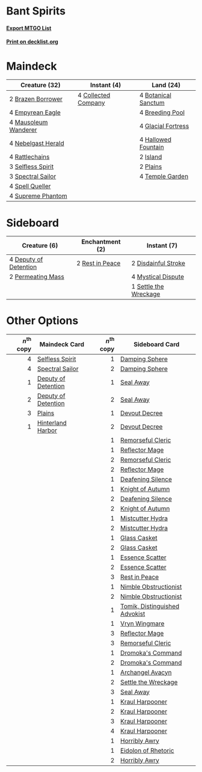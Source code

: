 # Bant Spirits

#### [Export MTGO List](../collection/Bant%20Spirits/Bant%20Spirits.txt)
#### [Print on decklist.org](http://decklist.org/?deckmain=4%09Botanical%20Sanctum%0A2%09Brazen%20Borrower%0A4%09Breeding%20Pool%0A4%09Collected%20Company%0A4%09Empyrean%20Eagle%0A4%09Glacial%20Fortress%0A4%09Hallowed%20Fountain%0A2%09Island%0A4%09Mausoleum%20Wanderer%0A4%09Nebelgast%20Herald%0A2%09Plains%0A4%09Rattlechains%0A3%09Selfless%20Spirit%0A3%09Spectral%20Sailor%0A4%09Spell%20Queller%0A4%09Supreme%20Phantom%0A4%09Temple%20Garden&deckside=4%09Deputy%20of%20Detention%0A2%09Disdainful%20Stroke%0A4%09Mystical%20Dispute%0A2%09Permeating%20Mass%0A2%09Rest%20in%20Peace%0A1%09Settle%20the%20Wreckage)
# Maindeck

|                                         Creature (32)                                         |                                         Instant (4)                                          |                                          Land (24)                                           |
|-----------------------------------------------------------------------------------------------|----------------------------------------------------------------------------------------------|----------------------------------------------------------------------------------------------|
|2 [Brazen Borrower](http://gatherer.wizards.com/Pages/Card/Details.aspx?multiverseid=473001)   |4 [Collected Company](http://gatherer.wizards.com/Pages/Card/Details.aspx?multiverseid=394519)|4 [Botanical Sanctum](http://gatherer.wizards.com/Pages/Card/Details.aspx?multiverseid=417817)|
|4 [Empyrean Eagle](http://gatherer.wizards.com/Pages/Card/Details.aspx?multiverseid=466962)    |                                                                                              |4 [Breeding Pool](http://gatherer.wizards.com/Pages/Card/Details.aspx?multiverseid=97088)     |
|4 [Mausoleum Wanderer](http://gatherer.wizards.com/Pages/Card/Details.aspx?multiverseid=414364)|                                                                                              |4 [Glacial Fortress](http://gatherer.wizards.com/Pages/Card/Details.aspx?multiverseid=190562) |
|4 [Nebelgast Herald](http://gatherer.wizards.com/Pages/Card/Details.aspx?multiverseid=414366)  |                                                                                              |4 [Hallowed Fountain](http://gatherer.wizards.com/Pages/Card/Details.aspx?multiverseid=97071) |
|4 [Rattlechains](http://gatherer.wizards.com/Pages/Card/Details.aspx?multiverseid=409824)      |                                                                                              |2 [Island](http://gatherer.wizards.com/Pages/Card/Details.aspx?multiverseid=439857)           |
|3 [Selfless Spirit](http://gatherer.wizards.com/Pages/Card/Details.aspx?multiverseid=414332)   |                                                                                              |2 [Plains](http://gatherer.wizards.com/Pages/Card/Details.aspx?multiverseid=439856)           |
|3 [Spectral Sailor](http://gatherer.wizards.com/Pages/Card/Details.aspx?multiverseid=466830)   |                                                                                              |4 [Temple Garden](http://gatherer.wizards.com/Pages/Card/Details.aspx?multiverseid=405112)    |
|4 [Spell Queller](http://gatherer.wizards.com/Pages/Card/Details.aspx?multiverseid=414494)     |                                                                                              |                                                                                              |
|4 [Supreme Phantom](http://gatherer.wizards.com/Pages/Card/Details.aspx?multiverseid=447212)   |                                                                                              |                                                                                              |


# Sideboard

|                                          Creature (6)                                          |                                     Enchantment (2)                                      |                                          Instant (7)                                           |
|------------------------------------------------------------------------------------------------|------------------------------------------------------------------------------------------|------------------------------------------------------------------------------------------------|
|4 [Deputy of Detention](http://gatherer.wizards.com/Pages/Card/Details.aspx?multiverseid=457309)|2 [Rest in Peace](http://gatherer.wizards.com/Pages/Card/Details.aspx?multiverseid=442021)|2 [Disdainful Stroke](http://gatherer.wizards.com/Pages/Card/Details.aspx?multiverseid=420705)  |
|2 [Permeating Mass](http://gatherer.wizards.com/Pages/Card/Details.aspx?multiverseid=414467)    |                                                                                          |4 [Mystical Dispute](http://gatherer.wizards.com/Pages/Card/Details.aspx?multiverseid=473020)   |
|                                                                                                |                                                                                          |1 [Settle the Wreckage](http://gatherer.wizards.com/Pages/Card/Details.aspx?multiverseid=435186)|


# Other Options

|*n*<sup>th</sup> copy|                                        Maindeck Card                                         |*n*<sup>th</sup> copy|                                             Sideboard Card                                             |
|--------------------:|----------------------------------------------------------------------------------------------|--------------------:|--------------------------------------------------------------------------------------------------------|
|                    4|[Selfless Spirit](http://gatherer.wizards.com/Pages/Card/Details.aspx?multiverseid=414332)    |                    1|[Damping Sphere](http://gatherer.wizards.com/Pages/Card/Details.aspx?multiverseid=443101)               |
|                    4|[Spectral Sailor](http://gatherer.wizards.com/Pages/Card/Details.aspx?multiverseid=466830)    |                    2|[Damping Sphere](http://gatherer.wizards.com/Pages/Card/Details.aspx?multiverseid=443101)               |
|                    1|[Deputy of Detention](http://gatherer.wizards.com/Pages/Card/Details.aspx?multiverseid=457309)|                    1|[Seal Away](http://gatherer.wizards.com/Pages/Card/Details.aspx?multiverseid=442919)                    |
|                    2|[Deputy of Detention](http://gatherer.wizards.com/Pages/Card/Details.aspx?multiverseid=457309)|                    2|[Seal Away](http://gatherer.wizards.com/Pages/Card/Details.aspx?multiverseid=442919)                    |
|                    3|[Plains](http://gatherer.wizards.com/Pages/Card/Details.aspx?multiverseid=439856)             |                    1|[Devout Decree](http://gatherer.wizards.com/Pages/Card/Details.aspx?multiverseid=466767)                |
|                    1|[Hinterland Harbor](http://gatherer.wizards.com/Pages/Card/Details.aspx?multiverseid=443128)  |                    2|[Devout Decree](http://gatherer.wizards.com/Pages/Card/Details.aspx?multiverseid=466767)                |
|                     |                                                                                              |                    1|[Remorseful Cleric](http://gatherer.wizards.com/Pages/Card/Details.aspx?multiverseid=447169)            |
|                     |                                                                                              |                    1|[Reflector Mage](http://gatherer.wizards.com/Pages/Card/Details.aspx?multiverseid=407667)               |
|                     |                                                                                              |                    2|[Remorseful Cleric](http://gatherer.wizards.com/Pages/Card/Details.aspx?multiverseid=447169)            |
|                     |                                                                                              |                    2|[Reflector Mage](http://gatherer.wizards.com/Pages/Card/Details.aspx?multiverseid=407667)               |
|                     |                                                                                              |                    1|[Deafening Silence](http://gatherer.wizards.com/Pages/Card/Details.aspx?multiverseid=472972)            |
|                     |                                                                                              |                    1|[Knight of Autumn](http://gatherer.wizards.com/Pages/Card/Details.aspx?multiverseid=452933)             |
|                     |                                                                                              |                    2|[Deafening Silence](http://gatherer.wizards.com/Pages/Card/Details.aspx?multiverseid=472972)            |
|                     |                                                                                              |                    2|[Knight of Autumn](http://gatherer.wizards.com/Pages/Card/Details.aspx?multiverseid=452933)             |
|                     |                                                                                              |                    1|[Mistcutter Hydra](http://gatherer.wizards.com/Pages/Card/Details.aspx?multiverseid=373727)             |
|                     |                                                                                              |                    2|[Mistcutter Hydra](http://gatherer.wizards.com/Pages/Card/Details.aspx?multiverseid=373727)             |
|                     |                                                                                              |                    1|[Glass Casket](http://gatherer.wizards.com/Pages/Card/Details.aspx?multiverseid=472977)                 |
|                     |                                                                                              |                    2|[Glass Casket](http://gatherer.wizards.com/Pages/Card/Details.aspx?multiverseid=472977)                 |
|                     |                                                                                              |                    1|[Essence Scatter](http://gatherer.wizards.com/Pages/Card/Details.aspx?multiverseid=426754)              |
|                     |                                                                                              |                    2|[Essence Scatter](http://gatherer.wizards.com/Pages/Card/Details.aspx?multiverseid=426754)              |
|                     |                                                                                              |                    3|[Rest in Peace](http://gatherer.wizards.com/Pages/Card/Details.aspx?multiverseid=442021)                |
|                     |                                                                                              |                    1|[Nimble Obstructionist](http://gatherer.wizards.com/Pages/Card/Details.aspx?multiverseid=430729)        |
|                     |                                                                                              |                    2|[Nimble Obstructionist](http://gatherer.wizards.com/Pages/Card/Details.aspx?multiverseid=430729)        |
|                     |                                                                                              |                    1|[Tomik, Distinguished Advokist](http://gatherer.wizards.com/Pages/Card/Details.aspx?multiverseid=460961)|
|                     |                                                                                              |                    1|[Vryn Wingmare](http://gatherer.wizards.com/Pages/Card/Details.aspx?multiverseid=398567)                |
|                     |                                                                                              |                    3|[Reflector Mage](http://gatherer.wizards.com/Pages/Card/Details.aspx?multiverseid=407667)               |
|                     |                                                                                              |                    3|[Remorseful Cleric](http://gatherer.wizards.com/Pages/Card/Details.aspx?multiverseid=447169)            |
|                     |                                                                                              |                    1|[Dromoka's Command](http://gatherer.wizards.com/Pages/Card/Details.aspx?multiverseid=394558)            |
|                     |                                                                                              |                    2|[Dromoka's Command](http://gatherer.wizards.com/Pages/Card/Details.aspx?multiverseid=394558)            |
|                     |                                                                                              |                    1|[Archangel Avacyn](http://gatherer.wizards.com/Pages/Card/Details.aspx?multiverseid=409741)             |
|                     |                                                                                              |                    2|[Settle the Wreckage](http://gatherer.wizards.com/Pages/Card/Details.aspx?multiverseid=435186)          |
|                     |                                                                                              |                    3|[Seal Away](http://gatherer.wizards.com/Pages/Card/Details.aspx?multiverseid=442919)                    |
|                     |                                                                                              |                    1|[Kraul Harpooner](http://gatherer.wizards.com/Pages/Card/Details.aspx?multiverseid=452886)              |
|                     |                                                                                              |                    2|[Kraul Harpooner](http://gatherer.wizards.com/Pages/Card/Details.aspx?multiverseid=452886)              |
|                     |                                                                                              |                    3|[Kraul Harpooner](http://gatherer.wizards.com/Pages/Card/Details.aspx?multiverseid=452886)              |
|                     |                                                                                              |                    4|[Kraul Harpooner](http://gatherer.wizards.com/Pages/Card/Details.aspx?multiverseid=452886)              |
|                     |                                                                                              |                    1|[Horribly Awry](http://gatherer.wizards.com/Pages/Card/Details.aspx?multiverseid=401914)                |
|                     |                                                                                              |                    1|[Eidolon of Rhetoric](http://gatherer.wizards.com/Pages/Card/Details.aspx?multiverseid=380409)          |
|                     |                                                                                              |                    2|[Horribly Awry](http://gatherer.wizards.com/Pages/Card/Details.aspx?multiverseid=401914)                |

